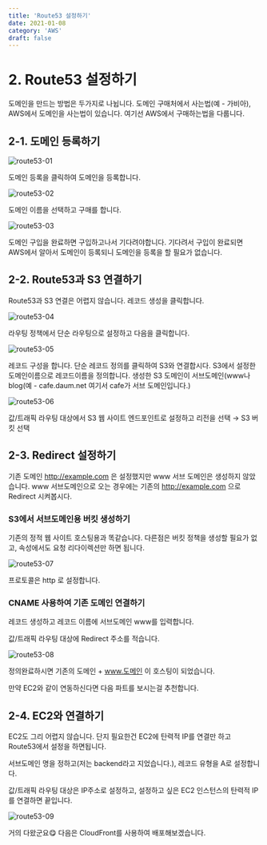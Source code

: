 ```yaml
---
title: 'Route53 설정하기'
date: 2021-01-08
category: 'AWS'
draft: false
---
```


# 2. Route53 설정하기

도메인을 만드는 방법은 두가지로 나뉩니다. 도메인 구매처에서 사는법(예 - 가비아), AWS에서 도메인을 사는법이 있습니다. 여기선 AWS에서 구매하는법을 다룹니다.

## 2-1. 도메인 등록하기

![route53-01](https://user-images.githubusercontent.com/49144662/104004780-81171180-51e7-11eb-84e9-76469359afcd.png)

도메인 등록을 클릭하여 도메인을 등록합니다.

![route53-02](https://user-images.githubusercontent.com/49144662/104004856-9e4be000-51e7-11eb-879c-cbcb36f6e86d.png)

도메인 이름을 선택하고 구매를 합니다.

![route53-03](https://user-images.githubusercontent.com/49144662/104004868-a146d080-51e7-11eb-90a1-155811e9aa9e.png)

도메인 구입을 완료하면 구입하고나서 기다려야합니다. 기다려서 구입이 완료되면 AWS에서 알아서 도메인이 등록되니 도메인을 등록을 할 필요가 없습니다.

## 2-2. Route53과 S3 연결하기

Route53과 S3 연결은 어렵지 않습니다. 레코드 생성을 클릭합니다.

![route53-04](https://user-images.githubusercontent.com/49144662/104004874-a1df6700-51e7-11eb-8dae-8114c16a608f.png)

라우팅 정책에서 단순 라우팅으로 설정하고 다음을 클릭합니다.

![route53-05](https://user-images.githubusercontent.com/49144662/104004876-a277fd80-51e7-11eb-8aec-82177d02ec26.png)

레코드 구성을 합니다. 단순 레코드 정의를 클릭하여 S3와 연결합시다. S3에서 설정한 도메인이름으로 레코드이름을 정의합니다. 생성한 S3 도메인이 서브도메인(www나 blog(예 - cafe.daum.net 여기서 cafe가 서브 도메인입니다.) 

![route53-06](https://user-images.githubusercontent.com/49144662/104004878-a3109400-51e7-11eb-95c9-0e460123f186.png)

값/트래픽 라우팅 대상에서 S3 웹 사이트 엔드포인트로 설정하고 리전을 선택 → S3 버킷 선택

## 2-3. Redirect 설정하기

기존 도메인 http://example.com 은 설정했지만 www 서브 도메인은 생성하지 않았습니다. www 서브도메인으로 오는 경우에는 기존의 http://example.com 으로 Redirect 시켜봅시다.

### S3에서 서브도메인용 버킷 생성하기

기존의 정적 웹 사이트 호스팅용과 똑같습니다. 다른점은 버킷 정책을 생성할 필요가 없고, 속성에서도 요청 리다이렉션만 하면 됩니다.

![route53-07](https://user-images.githubusercontent.com/49144662/104004883-a3a92a80-51e7-11eb-985d-67e6603ba483.png)

프로토콜은 http 로 설정합니다.

### CNAME 사용하여 기존 도메인 연결하기

레코드 생성하고 레코드 이름에 서브도메인 www를 입력합니다.

값/트래픽 라우팅 대상에 Redirect 주소를 적습니다.

![route53-08](https://user-images.githubusercontent.com/49144662/104004884-a441c100-51e7-11eb-8ccb-23968e70dfa7.png)

정의완료하시면 기존의 도메인 + www.도메인 이 호스팅이 되었습니다.

만약 EC2와 같이 연동하신다면 다음 파트를 보시는걸 추천합니다.

## 2-4. EC2와 연결하기

EC2도 그리 어렵지 않습니다. 단지 필요한건 EC2에 탄력적 IP를 연결만 하고 Route53에서 설정을 하면됩니다.

서브도메인 명을 정하고(저는 backend라고 지었습니다.), 레코드 유형을 A로 설정합니다.

값/트래픽 라우팅 대상은 IP주소로 설정하고, 설정하고 싶은 EC2 인스턴스의 탄력적 IP를 연결하면 끝입니다.

![route53-09](https://user-images.githubusercontent.com/49144662/104004888-a441c100-51e7-11eb-8003-8c219e5b77ef.png)

거의 다왔군요:yum: 다음은 CloudFront를 사용하여 배포해보겠습니다.